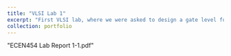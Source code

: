 ```yaml
---
title: "VLSI Lab 1"
excerpt: "First VLSI lab, where we were asked to design a gate level full adder, 4-bit adder, and 8-bit adder"
collection: portfolio
---
```


"ECEN454 Lab Report 1-1.pdf"
